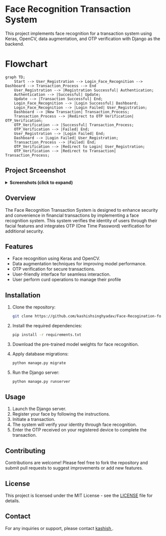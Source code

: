 # Face Recognition Transaction System

This project implements face recognition for a transaction system using Keras, OpenCV, data augmentation, and OTP verification with Django as the backend.

# Flowchart
```mermaid
graph TD;
    Start --> User_Registration --> Login_Face_Recognition --> Dashboard --> Transaction_Process --> End
    User_Registration --> |Registration Successful| Authentication;
    Authentication --> |Successful| Update;
    Update --> |Transaction Successful| End;
    Login_Face_Recognition --> |Login Successful| Dashboard;
    Login_Face_Recognition --> |Login Failed| User_Registration;
    Dashboard --> |New Transaction| Transaction_Process;
    Transaction_Process --> |Redirect to OTP Verification| OTP_Verification;
    OTP_Verification --> |Successful| Transaction_Process;
    OTP_Verification --> |Failed| End;
    User_Registration --> |Login Failed| End;
    Dashboard --> |Login Failed| User_Registration;
    Transaction_Process --> |Failed| End;
    OTP_Verification --> |Redirect to Login| User_Registration;
    OTP_Verification --> |Redirect to Transaction| Transaction_Process;
```

## Project Srceenshot
<details>
<summary><strong>Screenshots (click to expand)</strong></summary>

<!-- Add your screenshots here -->
## Home Page

![Screenshot 1](https://github.com/kashishsinghyadav/SecureFaceTx-Face-Recogination-for-online-Transaction-system/assets/117498422/d59d1454-9b89-4c72-9c3d-17037ae3fc8d)

## Registration Page
    # user register themselves using credential
    ``` 
    faceid(unique),
    Name,
    email,
    address,
    Phone number,
    uploadimage
    ```
![Screenshot (2)](https://github.com/kashishsinghyadav/SecureFaceTx-Face-Recogination-for-online-Transaction-system/assets/117498422/d0792921-275c-409e-b322-457de0ad799c)


## Login 
    # It done by the real time camera 




    
![Screenshot (26)](https://github.com/kashishsinghyadav/SecureFaceTx-Face-Recogination-for-online-Transaction-system/assets/117498422/18f6b776-7339-4c91-ae82-3b37e56033ef)


## User Dashboard
    # the specifc user dashboard which user login successfully


![Screenshot (3)](https://github.com/kashishsinghyadav/SecureFaceTx-Face-Recogination-for-online-Transaction-system/assets/117498422/705dfdbf-0d4a-4ce4-ba12-d1a8ff0e65fe)

 ## User details 
    #  user also update thier details upload their image
    
![Screenshot (24)](https://github.com/kashishsinghyadav/SecureFaceTx-Face-Recogination-for-online-Transaction-system/assets/117498422/ce521f7e-f24f-4bd5-b3e8-02d1547333b4)


## Transaction Page


![Screenshot (20)](https://github.com/kashishsinghyadav/SecureFaceTx-Face-Recogination-for-online-Transaction-system/assets/117498422/9b8583b0-3812-413b-a94c-4d22173406bb)





![Screenshot (21)](https://github.com/kashishsinghyadav/SecureFaceTx-Face-Recogination-for-online-Transaction-system/assets/117498422/5ba486cc-1fb3-4bc6-8173-df7b4e1da1f4)



## OTP Page
    # user enter the register email

![Screenshot (18)](https://github.com/kashishsinghyadav/SecureFaceTx-Face-Recogination-for-online-Transaction-system/assets/117498422/9a30fc81-65e5-4efc-9ef4-a89da30815a9)

## Verification Page
    # user enter the otp(6 digits) which is send to mail



![Screenshot (22)](https://github.com/kashishsinghyadav/SecureFaceTx-Face-Recogination-for-online-Transaction-system/assets/117498422/5bc2731c-930e-4497-8ddb-b878a2690457)


## Successful Transaction
    # if otp is authenticate then transaction became succesful

![Screenshot (23)](https://github.com/kashishsinghyadav/SecureFaceTx-Face-Recogination-for-online-Transaction-system/assets/117498422/1ff6548c-81a5-43b9-8ea1-58eabf048230)





<!-- Add more screenshots as needed -->


</details>

## Overview

The Face Recognition Transaction System is designed to enhance security and convenience in financial transactions by implementing a face recognition system. This system verifies the identity of users through their facial features and integrates OTP (One Time Password) verification for additional security.

## Features

- Face recognition using Keras and OpenCV.
- Data augmentation techniques for improving model performance.
- OTP verification for secure transactions.
- User-friendly interface for seamless interaction.
- User perform curd operations to manage their profile

## Installation

1. Clone the repository:

    ```bash
    git clone https://github.com/kashishsinghyadav/Face-Recogination-for-online-transaction-.git
    ```

2. Install the required dependencies:

    ```bash
    pip install -r requirements.txt
    ```

3. Download the pre-trained model weights for face recognition.

4. Apply database migrations:

    ```bash
    python manage.py migrate
    ```

5. Run the Django server:

    ```bash
    python manage.py runserver
    ```

## Usage

1. Launch the Django server.
2. Register your face by following the instructions.
3. Initiate a transaction.
4. The system will verify your identity through face recognition.
5. Enter the OTP received on your registered device to complete the transaction.

## Contributing

Contributions are welcome! Please feel free to fork the repository and submit pull requests to suggest improvements or add new features.

## License

This project is licensed under the MIT License - see the [LICENSE](LICENSE) file for details.

## Contact

For any inquiries or support, please contact [kashish ](mailto:kashishhsinghhh@gmail.com).



